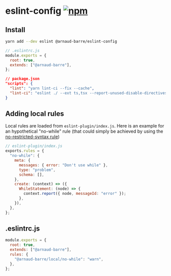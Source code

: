 # eslint-config [![npm](https://img.shields.io/npm/v/@arnaud-barre/eslint-config)](https://www.npmjs.com/package/@arnaud-barre/eslint-config)

## Install

```sh
yarn add --dev eslint @arnaud-barre/eslint-config
```

```js
// .eslintrc.js
module.exports = {
  root: true,
  extends: ["@arnaud-barre"],
};
```

```json
// package.json
"scripts": {
  "lint": "yarn lint-ci --fix --cache",
  "lint-ci": "eslint ./ --ext ts,tsx --report-unused-disable-directives --max-warnings 0"
}
```

## Adding local rules

Local rules are loaded from `eslint-plugin/index.js`. Here is an example for an hypothetical "no-while" rule (that could simply be achieved by using the [no-restricted-syntax rule](https://eslint.org/docs/latest/rules/no-restricted-syntax))

```js
// eslint-plugin/index.js
exports.rules = {
  "no-while": {
    meta: {
      messages: { error: "Don't use while" },
      type: "problem",
      schema: [],
    },
    create: (context) => ({
      WhileStatement: (node) => {
        context.report({ node, messageId: "error" });
      },
    }),
  },
};
```

## .eslintrc.js

```js
module.exports = {
  root: true,
  extends: ["@arnaud-barre"],
  rules: {
    "@arnaud-barre/local/no-while": "warn",
  },
};
```
